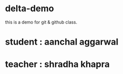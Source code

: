 # delta-demo
this is a demo for git & github class.

# student : aanchal aggarwal
# teacher : shradha khapra